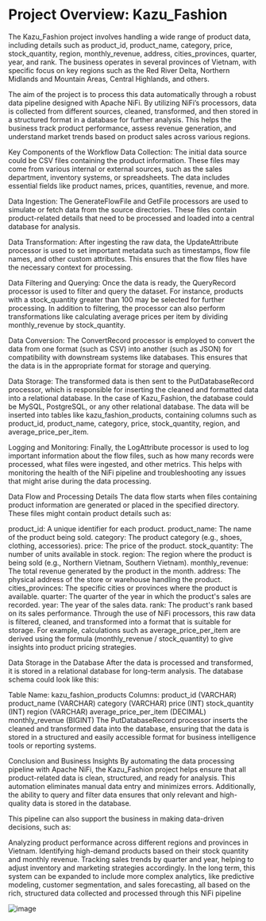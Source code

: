 # Project Overview: Kazu_Fashion
The Kazu_Fashion project involves handling a wide range of product data, including details such as product_id, product_name, category, price, stock_quantity, region, monthly_revenue, address, cities_provinces, quarter, year, and rank. The business operates in several provinces of Vietnam, with specific focus on key regions such as the Red River Delta, Northern Midlands and Mountain Areas, Central Highlands, and others.

The aim of the project is to process this data automatically through a robust data pipeline designed with Apache NiFi. By utilizing NiFi’s processors, data is collected from different sources, cleaned, transformed, and then stored in a structured format in a database for further analysis. This helps the business track product performance, assess revenue generation, and understand market trends based on product sales across various regions.

Key Components of the Workflow
Data Collection: The initial data source could be CSV files containing the product information. These files may come from various internal or external sources, such as the sales department, inventory systems, or spreadsheets. The data includes essential fields like product names, prices, quantities, revenue, and more.

Data Ingestion: The GenerateFlowFile and GetFile processors are used to simulate or fetch data from the source directories. These files contain product-related details that need to be processed and loaded into a central database for analysis.

Data Transformation: After ingesting the raw data, the UpdateAttribute processor is used to set important metadata such as timestamps, flow file names, and other custom attributes. This ensures that the flow files have the necessary context for processing.

Data Filtering and Querying: Once the data is ready, the QueryRecord processor is used to filter and query the dataset. For instance, products with a stock_quantity greater than 100 may be selected for further processing. In addition to filtering, the processor can also perform transformations like calculating average prices per item by dividing monthly_revenue by stock_quantity.

Data Conversion: The ConvertRecord processor is employed to convert the data from one format (such as CSV) into another (such as JSON) for compatibility with downstream systems like databases. This ensures that the data is in the appropriate format for storage and querying.

Data Storage: The transformed data is then sent to the PutDatabaseRecord processor, which is responsible for inserting the cleaned and formatted data into a relational database. In the case of Kazu_Fashion, the database could be MySQL, PostgreSQL, or any other relational database. The data will be inserted into tables like kazu_fashion_products, containing columns such as product_id, product_name, category, price, stock_quantity, region, and average_price_per_item.

Logging and Monitoring: Finally, the LogAttribute processor is used to log important information about the flow files, such as how many records were processed, what files were ingested, and other metrics. This helps with monitoring the health of the NiFi pipeline and troubleshooting any issues that might arise during the data processing.

Data Flow and Processing Details
The data flow starts when files containing product information are generated or placed in the specified directory. These files might contain product details such as:

product_id: A unique identifier for each product.
product_name: The name of the product being sold.
category: The product category (e.g., shoes, clothing, accessories).
price: The price of the product.
stock_quantity: The number of units available in stock.
region: The region where the product is being sold (e.g., Northern Vietnam, Southern Vietnam).
monthly_revenue: The total revenue generated by the product in the month.
address: The physical address of the store or warehouse handling the product.
cities_provinces: The specific cities or provinces where the product is available.
quarter: The quarter of the year in which the product's sales are recorded.
year: The year of the sales data.
rank: The product's rank based on its sales performance.
Through the use of NiFi processors, this raw data is filtered, cleaned, and transformed into a format that is suitable for storage. For example, calculations such as average_price_per_item are derived using the formula (monthly_revenue / stock_quantity) to give insights into product pricing strategies.

Data Storage in the Database
After the data is processed and transformed, it is stored in a relational database for long-term analysis. The database schema could look like this:

Table Name: kazu_fashion_products
Columns:
product_id (VARCHAR)
product_name (VARCHAR)
category (VARCHAR)
price (INT)
stock_quantity (INT)
region (VARCHAR)
average_price_per_item (DECIMAL)
monthly_revenue (BIGINT)
The PutDatabaseRecord processor inserts the cleaned and transformed data into the database, ensuring that the data is stored in a structured and easily accessible format for business intelligence tools or reporting systems.

Conclusion and Business Insights
By automating the data processing pipeline with Apache NiFi, the Kazu_Fashion project helps ensure that all product-related data is clean, structured, and ready for analysis. This automation eliminates manual data entry and minimizes errors. Additionally, the ability to query and filter data ensures that only relevant and high-quality data is stored in the database.

This pipeline can also support the business in making data-driven decisions, such as:

Analyzing product performance across different regions and provinces in Vietnam.
Identifying high-demand products based on their stock quantity and monthly revenue.
Tracking sales trends by quarter and year, helping to adjust inventory and marketing strategies accordingly.
In the long term, this system can be expanded to include more complex analytics, like predictive modeling, customer segmentation, and sales forecasting, all based on the rich, structured data collected and processed through this NiFi pipeline

![image](https://github.com/user-attachments/assets/278ea2fd-8e5c-41e9-9b20-15adf61ab068)

